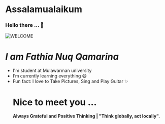 <h1>Assalamualaikum </h1>
<h3> Hello there ... 👋 </h3>

![WELCOME](https://user-images.githubusercontent.com/74334625/201533075-2a8be248-c212-4a0e-a86a-27d18f3c5a72.png)
<h1><i> I am Fathia Nuq Qamarina</i></h1>
<ul>
  <li>I'm student at Mulawarman university</</li>
  <li>I’m currently learning everything 😄</</li>
  <li>Fun fact: I love to Take Pictures, Sing and Play Guitar ✨</</li>
</<ul>
<h1>Nice to meet you ...</h1>
<p><b>Always Grateful and Positive Thinking | "Think globally, act locally".<b><p>
